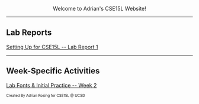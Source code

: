 <p align="center">
  Welcome to Adrian's CSE15L Website! 
</p>

---

<p align="center">
  <h2>Lab Reports</h3>
  <a href="https://lasteternity.github.io/cse15l-lab-reports/lab-report-1-week-2.html">Setting Up for CSE15L -- Lab Report 1</a>
</p>

---

<p align="center">
  <h2>Week-Specific Activities</h3>
  <a href="https://lasteternity.github.io/cse15l-lab-reports/testing.html">Lab Fonts & Initial Practice -- Week 2</a>
</p>


<sub><sup>Created By Adrian Rosing for CSE15L @ UCSD</sup></sub>

